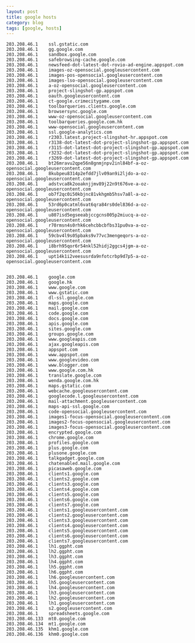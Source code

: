 ```yaml
---
layout: post
title: google hosts
category: blog
tags: [google, hosts]
---
```



    203.208.46.1    ssl.gstatic.com
    203.208.46.1    gg.google.com
    203.208.46.1    sandbox.google.com
    203.208.46.1    safebrowsing-cache.google.com
    203.208.46.1    newsfeed-dot-latest-dot-rovio-ad-engine.appspot.com
    203.208.46.1    images-oz-opensocial.googleusercontent.com
    203.208.46.1    images-pos-opensocial.googleusercontent.com
    203.208.46.1    images-lso-opensocial.googleusercontent.com
    203.208.46.1    a-oz-opensocial.googleusercontent.com
    203.208.46.1    project-slingshot-gp.appspot.com
    203.208.46.1    oauth.googleusercontent.com
    203.208.46.1    ct-google.crimecitygame.com
    203.208.46.1    toolbarqueries.clients.google.com
    203.208.46.1    browsersync.google.com
    203.208.46.1    www-oz-opensocial.googleusercontent.com
    203.208.46.1    toolbarqueries.google.com.hk
    203.208.46.1    www-opensocial.googleusercontent.com
    203.208.46.1    ssl.google-analytics.com
    203.208.46.1    r2303.latest.project-slingshot-hr.appspot.com
    203.208.46.1    r3138-dot-latest-dot-project-slingshot-gp.appspot.com
    203.208.46.1    r3115-dot-latest-dot-project-slingshot-gp.appspot.com
    203.208.46.1    r3232-dot-latest-dot-project-slingshot-gp.appspot.com
    203.208.46.1    r3269-dot-latest-dot-project-slingshot-gp.appspot.com
    203.208.46.1    bt26mravu2qpe56n8gnmjnpv2inl84bf-a-oz-opensocial.googleusercontent.com
    203.208.46.1    8kubpeu8314p2efdd7jlv09an9i2ljdo-a-oz-opensocial.googleusercontent.com
    203.208.46.1    adstvca8k2ooaknjjmv89j22n9t676ve-a-oz-opensocial.googleusercontent.com
    203.208.46.1    ob7f2qc0i50kbjnc81vkhgmb5hsv7a8l-a-oz-opensocial.googleusercontent.com
    203.208.46.1    53rd6p0catml6vat6qra84rs0del836d-a-oz-opensocial.googleusercontent.com
    203.208.46.1    u807isd5egseeabjccgcns005p2miucq-a-oz-opensocial.googleusercontent.com
    203.208.46.1    r70rmsn4s0rhk6cehcbbcbfbs31pu0va-a-oz-opensocial.googleusercontent.com
    203.208.46.1    59cbv4l9s05pbaks9v77vc3mengeqors-a-oz-opensocial.googleusercontent.com
    203.208.46.1    i8brh95qor6r54nkl52hidj2ggcs4jgm-a-oz-opensocial.googleusercontent.com
    203.208.46.1    upt14k1i2veesusrda9nfotcrbp9d7p5-a-oz-opensocial.googleusercontent.com


    203.208.46.1    google.com
    203.208.46.1    google.hk
    203.208.46.1    www.google.com
    203.208.46.1    www.gstatic.com
    203.208.46.1    dl-ssl.google.com
    203.208.46.1    maps.google.com
    203.208.46.1    mail.google.com
    203.208.46.1    code.google.com
    203.208.46.1    docs.google.com
    203.208.46.1    apis.google.com
    203.208.46.1    sites.google.com
    203.208.46.1    groups.google.com
    203.208.46.1    www.googleapis.com
    203.208.46.1    ajax.googleapis.com
    203.208.46.1    appspot.com
    203.208.46.1    www.appspot.com
    203.208.46.1    www.googlevideo.com
    203.208.46.1    www.blogger.com
    203.208.46.1    www.google.com.hk
    203.208.46.1    translate.google.com
    203.208.46.1    wenda.google.com.hk
    203.208.46.1    maps.gstatic.com
    203.208.46.1    webcache.googleusercontent.com
    203.208.46.1    googlecode.l.googleusercontent.com
    203.208.46.1    mail-attachment.googleusercontent.com
    203.208.46.1    maps-api-ssl.google.com
    203.208.46.1    code-opensocial.googleusercontent.com
    203.208.46.1    images1-focus-opensocial.googleusercontent.com
    203.208.46.1    images2-focus-opensocial.googleusercontent.com
    203.208.46.1    images3-focus-opensocial.googleusercontent.com
    203.208.46.1    encrypted.google.com
    203.208.46.1    chrome.google.com
    203.208.46.1    profiles.google.com
    203.208.46.1    plus.google.com
    203.208.46.1    plusone.google.com
    203.208.46.1    talkgadget.google.com
    203.208.46.1    chatenabled.mail.google.com
    203.208.46.1    picasaweb.google.com
    203.208.46.1    clients1.google.com
    203.208.46.1    clients2.google.com
    203.208.46.1    clients3.google.com
    203.208.46.1    clients4.google.com
    203.208.46.1    clients5.google.com
    203.208.46.1    clients6.google.com
    203.208.46.1    clients7.google.com
    203.208.46.1    clients1.googleusercontent.com
    203.208.46.1    clients2.googleusercontent.com
    203.208.46.1    clients3.googleusercontent.com
    203.208.46.1    clients4.googleusercontent.com
    203.208.46.1    clients5.googleusercontent.com
    203.208.46.1    clients6.googleusercontent.com
    203.208.46.1    clients7.googleusercontent.com
    203.208.46.1    lh1.ggpht.com
    203.208.46.1    lh2.ggpht.com
    203.208.46.1    lh3.ggpht.com
    203.208.46.1    lh4.ggpht.com
    203.208.46.1    lh5.ggpht.com
    203.208.46.1    lh6.ggpht.com
    203.208.46.1    lh6.googleusercontent.com
    203.208.46.1    lh5.googleusercontent.com
    203.208.46.1    lh4.googleusercontent.com
    203.208.46.1    lh3.googleusercontent.com
    203.208.46.1    lh2.googleusercontent.com
    203.208.46.1    lh1.googleusercontent.com
    203.208.46.1    s2.googleusercontent.com
    203.208.46.1    spreadsheets.google.com
    203.208.46.133  mt0.google.com
    203.208.46.134  mt1.google.com
    203.208.46.135  khm1.google.com
    203.208.46.136  khm0.google.com
